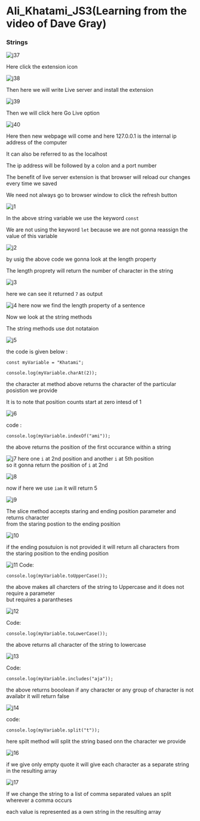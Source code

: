 # Ali_Khatami_JS3(Learning from the video of Dave Gray)

### Strings

![j37](https://github.com/C191068/Ali_Khatami_JS3/assets/89090776/a5240516-ca64-406d-a916-8c7d89997db2)

Here click the extension icon <br>

![j38](https://github.com/C191068/Ali_Khatami_JS3/assets/89090776/87e44c40-4fc3-437b-bf64-3f438d8fbc73)

Then here we will write Live server and install the extension <br>

![j39](https://github.com/C191068/Ali_Khatami_JS3/assets/89090776/3c8d5cd1-66ef-4f9f-9c55-4fbea185ef92)

Then we will click here Go Live option <br>

![j40](https://github.com/C191068/Ali_Khatami_JS3/assets/89090776/ec7d64b5-5506-46a3-938f-5531383240b7)

Here then new webpage will come and here 127.0.0.1 is the internal ip address of the computer <br>

It can also be referred to as the localhost <br>

The ip address will be followed by a colon and a port number <br>

The benefit of live server extension is that browser will reload our changes every time we saved <br>

We need not always go to browser window to click the refresh button <br>


![j1](https://github.com/C191068/Ali_Khatami_JS3/assets/89090776/374335aa-1ec0-40d4-9473-9f6c6d85f997)

In the above string variable we use the keyword ```const``` <br>

We are not using the keyword ```let``` because we are not gonna reassign the <br>
value of this variable <br>

![j2](https://github.com/C191068/Ali_Khatami_JS3/assets/89090776/78eeabb5-d07e-4eee-92a7-29010c1f1ffd)

by usig the above code we gonna look at the length property <br>

The length proprety will return the number of character in the string <br>

![j3](https://github.com/C191068/Ali_Khatami_JS3/assets/89090776/5d168ae6-789e-4ba2-b8ba-3f6079cdc802)


here we can see it returned ```7``` as output <br>

![j4](https://github.com/C191068/Ali_Khatami_JS3/assets/89090776/7224e476-6e31-484a-a461-6cde22c939c4)
 here now we find the length property of a sentence 

 Now we look at the string methods <br>

 
The string methods use dot notataion <br>


![j5](https://github.com/C191068/Ali_Khatami_JS3/assets/89090776/ffe4b5c8-13a7-40bc-92d0-d76029ceb824)

the code is given below :

```
const myVariable = "Khatami";

console.log(myVariable.charAt(2));

```

the character at method above returns the character of the particular posistion we provide <br>


It is to note that position counts start at zero intesd of 1 <br>


![j6](https://github.com/C191068/Ali_Khatami_JS3/assets/89090776/a1fc19a0-bc5f-4eec-ad2f-299fb7e034fb)

code :
```
console.log(myVariable.indexOf("ami"));

```

the above returns the position of the first occurance within a string <br>


![j7](https://github.com/C191068/Ali_Khatami_JS3/assets/89090776/89c03891-b66c-4b6f-96f4-1f430dd581be)
here one ```i``` at 2nd position and another ```i``` at 5th position<br>
so it gonna return the position of ```i``` at 2nd <br>

![j8](https://github.com/C191068/Ali_Khatami_JS3/assets/89090776/d59e211c-113e-49a2-bef2-2340e984ffee)

now if here we use ```iam``` it will return 5 <br>






![j9](https://github.com/C191068/Ali_Khatami_JS3/assets/89090776/92130140-921c-490b-8ead-86fafe5bccba)


The slice method accepts staring and ending position parameter and returns character <br>
from the staring postion to the ending position <br>

![j10](https://github.com/C191068/Ali_Khatami_JS3/assets/89090776/80fcdd44-fd25-4d24-8170-a7c50442f2f4)

if the ending posutuion is not provided it will return all characters from <br>
the staring position to the ending position <br>

![j11](https://github.com/C191068/Ali_Khatami_JS3/assets/89090776/d25fb012-7b96-4387-89a2-ec8e432a8eb0)
Code:
```
console.log(myVariable.toUpperCase());

```

the above makes  all charcters of the string to Uppercase and it does not require  a parameter <br>
but requires a parantheses <br>


![j12](https://github.com/C191068/Ali_Khatami_JS3/assets/89090776/9a004dc9-a838-4c1d-9cc7-464242304227)

Code:
```
console.log(myVariable.toLowerCase());

```
the above returns all character of the string to lowercase <br>


![j13](https://github.com/C191068/Ali_Khatami_JS3/assets/89090776/57b44b48-9cf7-4890-84d0-de8a371962ca)

Code:

```
console.log(myVariable.includes("aja"));

```

the above returns booolean if any character or any  group of character is not availabr it will return false <br>


![j14](https://github.com/C191068/Ali_Khatami_JS3/assets/89090776/5da9396d-a4f5-422a-a56d-1d0fb8698d1a)

code:

```
console.log(myVariable.split("t"));

```
here spilt method will split the string based onn the character we provide <br>

![j16](https://github.com/C191068/Ali_Khatami_JS3/assets/89090776/1d63eddd-430b-4d45-873f-413ea08bb6cf)

if we give only empty quote it will give each character as a separate string in the resulting array <br>


![j17](https://github.com/C191068/Ali_Khatami_JS3/assets/89090776/4b139207-0bc9-4f27-9fa4-05b91b25072f)


If we change the string to a list of comma separated values an split wherever a comma occurs <br>

each value is represented as a own string in the resulting array <br>

















